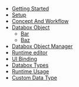 <!-- TODO: Complete with your own sidebar structure and enable sidebar in index.html - or delete this file. -->
- [Getting Started](/#docsifyjs-template)
- [Setup]()
- [Concept And Workflow]()
- [Databox Object]()
    * [Bar]()
    * [Baz]()
- [Databox Object Manager]()
- [Runtime editor]()
- [UI Binding]()
- [Databox Types]()
- [Runtime Usage]()
- [Custom Data Type]()
